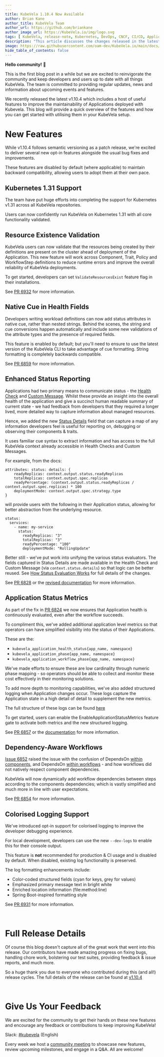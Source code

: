 ```yaml
---
---
title: KubeVela 1.10.4 Now Available 
author: Brian Kane
author_title: KubeVela Team
author_url: https://github.com/briankane
author_image_url: https://KubeVela.io/img/logo.svg
tags: [ KubeVela, release-note, Kubernetes, DevOps, CNCF, CI/CD, Application delivery, Role-Based Access Control, Telemetry]
description: "This article discusses the changes released in the latest v1.10.4 release"
image: https://raw.githubusercontent.com/oam-dev/KubeVela.io/main/docs/resources/KubeVela-03.png
hide_table_of_contents: false
---
```


**Hello community!** 👋

This is the first blog post in a while but we are excited to reinvigorate the community and keep developers and users up to date with all things KubeVela. The team is committed to providing regular updates, news and information about upcoming events and features.

We recently released the latest v1.10.4 which includes a host of useful features to improve the maintainability of Applications deployed with Kubevela. This blog will provide a quick overview of the features and how you can get started with utilising them in your KubeVela setup. 

# New Features
While v1.10.4 follows semantic versioning as a patch release, we're excited to deliver several new opt-in features alongside the usual bug fixes and improvements. 

These features are disabled by default (where applicable) to maintain backward compatibility, allowing users to adopt them at their own pace.

<!--truncate-->
## Kubernetes 1.31 Support 
The team have put huge efforts into completing the support for Kubernetes v1.31 across all KubeVela repositories. 

Users can now confidently run KubeVela on Kubernetes 1.31 with all core functionality validated. 

<!--truncate-->

## Resource Existence Validation
KubeVela users can now validate that the resources being created by their definitions are present on the cluster ahead of deployment of the Application. This new feature will work across Component, Trait, Policy and WorkflowStep definitions to reduce runtime errors and improve the overall reliability of KubeVela deployments.

To get started, developers can set `ValidateResourcesExist` feature flag in their installations. 

See [PR 6932](https://github.com/kubevela/kubevela/pull/6932) for more information.

<!--truncate-->

## Native Cue in Health Fields
Developers writing workload definitions can now add status attributes in native cue, rather than nested strings. Behind the scenes, the string and cue conversions happen automatically and include some new validations of the attribute types and the presence of required fields. 

This feature is enabled by default; but you'll need to ensure to use the latest version of the KubeVela CLI to take advantage of cue formatting. String formatting is completely backwards compatible.

See [PR 6859](https://github.com/kubevela/kubevela/pull/6859) for more information.

<!--truncate-->

## Enhanced Status Reporting
Applications had two primary means to communicate status - the [Health Check](https://kubevela.io/docs/next/platform-engineers/status/definition_health_status/#2-health-check---overall-health-indicator) and [Custom Message](https://kubevela.io/docs/next/platform-engineers/status/definition_health_status/#2-health-check---overall-health-indicator). Whilst these provide an insight into the overall health of the application and give a succinct human readable summary of current state - we had feedback from developers that they required a longer lived, more detailed way to capture information about managed resources. 

Hence, we added the new [Status Details](https://kubevela.io/docs/next/platform-engineers/status/definition_health_status/#1-status-details---structured-diagnostic-information) field that can capture a map of any information developers feel is useful for reporting on, debugging or observing their components & traits. 

It uses familiar cue syntax to extract information and has access to the full KubeVela context already accessible in Health Checks and Custom Messages.

For example, from the docs:

```
attributes: status: details: {
    readyReplicas: context.output.status.readyReplicas
    totalReplicas: context.output.spec.replicas
    readyPercentage: (context.output.status.readyReplicas / context.output.spec.replicas) * 100
    deploymentMode: context.output.spec.strategy.type
}
```

will provide users with the following in their Application status, allowing for better abstraction from the underlying resource.
```
status:
  services:
    - name: my-service
      status:
        readyReplicas: "3"
        totalReplicas: "3"
        readyPercentage: "100"
        deploymentMode: "RollingUpdate"
```

Better still - we've put work into unifying the various status evaluators. The fields captured in Status Details are made available in the Health Check and Custom Message (via `context.status.details`) so that logic can be better reused. See [How Status Evaluation Works](https://kubevela.io/docs/next/platform-engineers/status/definition_health_status/#how-status-evaluation-works) for full details of the changes.

See [PR 6828](https://github.com/kubevela/kubevela/pull/6828) or the [revised documentation](https://kubevela.io/docs/next/platform-engineers/status/definition_health_status) for more information.

<!--truncate-->

## Application Status Metrics
As part of the fix in [PR 6824](https://github.com/kubevela/kubevela/pull/6824) we now ensures that Application health is continuously evaluated, even after the workflow succeeds.

To compliment this, we've added additional application level metrics so that operators can have simplified visibility into the status of their Applications.  

These are the:
- `kubevela_application_health_status{app_name, namespace}`
- `kubevela_application_phase{app_name, namespace}`
- `kubevela_application_workflow_phase{app_name, namespace}`

We've made efforts to ensure these are low cardinality through numeric phase mapping - so operators should be able to collect and monitor these cost effectively in their monitoring solutions. 

To add more depth to monitoring capabilities, we've also added structured logging when Application changes occur. These logs capture the Application state in a high detail of detail to supplement the new metrics.

The full structure of these logs can be found [here](https://kubevela.io/docs/next/platform-engineers/status/application_health_status_metrics/#structured-logging)

To get started, users can enable the EnableApplicationStatusMetrics feature gate to activate both metrics and the new structured logging.

See [PR 6857](https://github.com/kubevela/kubevela/pull/6857) or the [documentation](https://kubevela.io/docs/next/platform-engineers/status/application_health_status_metrics/) for more information.

<!--truncate-->

## Dependency-Aware Workflows
[Issue 6852](https://github.com/kubevela/kubevela/issues/6852) raised the issue with the confusion of DependsOn [within components](https://kubevela.io/docs/end-user/workflow/component-dependency-parameter/#dependency), and DependsOn [within workflows](https://kubevela.io/docs/end-user/workflow/dependency/#how-to-use) - and how workflows did not natively respect component dependencies. 

KubeVela will now dynamically add workflow dependencies between steps according to the components dependencies; which is vastly simplified and much more in line with user expectations. 

See [PR 6854](https://github.com/kubevela/kubevela/pull/6854) for more information. 

<!--truncate-->

## Colorised Logging Support
We've introduced opt-in support for colorised logging to improve the developer debugging experience. 

For local development, developers can use the new `--dev-logs` to enable this for their console output.

This feature is **not** recommended for production & CI usage and is disabled by default. When disabled, existing log functionality is preserved.

The log formatting enhancements include:
- Color-coded structured fields (cyan for keys, grey for values)
- Emphasized primary message text in bright white
- Enriched location information (file:method:line)
- Spring Boot-inspired formatting style

See [PR 6931](https://github.com/kubevela/kubevela/pull/6931) for more information.

<!--truncate-->
<br />

# Full Release Details
Of course this blog doesn't capture all of the great work that went into this release. Our contributors have made amazing progress on fixing bugs, handling chore work, bolstering our test suites, providing feedback & issue reports, and much more. 

So a huge thank you due to everyone who contributed during this (and all!) release cycles. The full details of the release can be found at [v1.10.4](https://github.com/kubevela/kubevela/releases/tag/v1.10.4)

<!--truncate-->
<br />

# Give Us Your Feedback

We are excited for the community to get their hands on these new features and encourage any feedback or contributions to keep improving KubeVela!

Slack: [#kubevela](https://cloud-native.slack.com/archives/C01BLQ3HTJA) (English)

Every week we host a [community meeting](https://github.com/kubevela/community?tab=readme-ov-file#community-meetings) to showcase new features, review upcoming milestones, and engage in a Q&A. All are welcome!